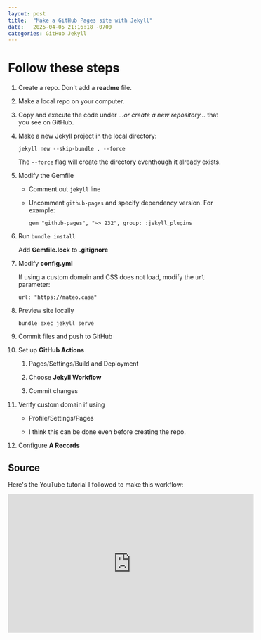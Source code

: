 ```yaml
---
layout: post
title:  "Make a GitHub Pages site with Jekyll"
date:   2025-04-05 21:16:18 -0700
categories: GitHub Jekyll
---
```


# Follow these steps

1. Create a repo. Don't add a **readme** file.

2. Make a local repo on your computer.

3. Copy and execute the code under *...or create a new repository...* that you see on GitHub.

4. Make a new Jekyll project in the local directory:

    `jekyll new --skip-bundle . --force`

    The `--force` flag will create the directory eventhough it already exists.

5. Modify the Gemfile

    - Comment out `jekyll` line

    - Uncomment `github-pages` and specify dependency version. For example:

      `gem "github-pages", "~> 232", group: :jekyll_plugins`

6. Run `bundle install`
    
    Add **Gemfile.lock** to **.gitignore**

7. Modify **config.yml**

    If using a custom domain and CSS does not load, modify the `url` parameter:

    `url: "https://mateo.casa"`

8. Preview site locally

    `bundle exec jekyll serve`

9. Commit files and push to GitHub

10. Set up **GitHub Actions**

    1. Pages/Settings/Build and Deployment

    2. Choose **Jekyll Workflow**

    3. Commit changes

11. Verify custom domain if using

    - Profile/Settings/Pages

    - I think this can be done even before creating the repo.

12. Configure **A Records**

## Source

Here's the YouTube tutorial I followed to make this workflow:

<iframe width="560" height="315" src="https://www.youtube.com/embed/fV01b0duZwU?si=dyVvyi0NHhj4C_o1" title="YouTube video player" frameborder="0" allow="accelerometer; autoplay; clipboard-write; encrypted-media; gyroscope; picture-in-picture; web-share" referrerpolicy="strict-origin-when-cross-origin" allowfullscreen></iframe>